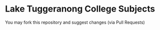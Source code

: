 # Lake Tuggeranong College Subjects

You may fork this repository and suggest changes (via Pull Requests) 
